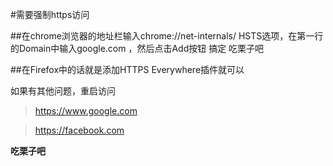 #需要强制https访问

##在chrome浏览器的地址栏输入chrome://net-internals/
HSTS选项，在第一行的Domain中输入google.com ，然后点击Add按钮
搞定 吃栗子吧


##在Firefox中的话就是添加HTTPS Everywhere插件就可以

如果有其他问题，重启访问

>https://www.google.com

>https://facebook.com

****吃栗子吧****
